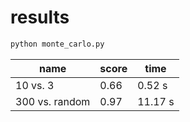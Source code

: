 # results

```sh
python monte_carlo.py
```

|name|score|time|
|----|-----|----|
|10 vs. 3|0.66|0.52 s|
|300 vs. random|0.97|11.17 s|

